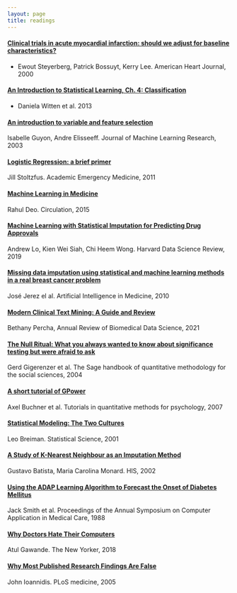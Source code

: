 ```yaml
---
layout: page
title: readings
---
```


#### [Clinical trials in acute myocardial infarction: should we adjust for baseline characteristics?](https://www.sciencedirect.com/science/article/abs/pii/S0002870300900012?via%3Dihub)
- Ewout Steyerberg, Patrick Bossuyt, Kerry Lee. American Heart Journal, 2000 

#### [An Introduction to Statistical Learning, Ch. 4: Classification](https://www.springer.com/gp/book/9781461471370)
- Daniela Witten et al. 2013

#### [An introduction to variable and feature selection](https://www.jmlr.org/papers/volume3/guyon03a/guyon03a.pdf) 
Isabelle Guyon, Andre Elisseeff. Journal of Machine Learning Research, 2003

#### [Logistic Regression: a brief primer](https://onlinelibrary.wiley.com/doi/epdf/10.1111/j.1553-2712.2011.01185.x)  
Jill Stoltzfus. Academic Emergency Medicine, 2011

#### [Machine Learning in Medicine](https://www.ncbi.nlm.nih.gov/pmc/articles/PMC5831252/pdf/nihms729905.pdf)  
Rahul Deo. Circulation, 2015

#### [Machine Learning with Statistical Imputation for Predicting Drug Approvals](https://hdsr.mitpress.mit.edu/pub/ct67j043/release/9)  
Andrew Lo, Kien Wei Siah, Chi Heem Wong. Harvard Data Science Review, 2019

#### [Missing data imputation using statistical and machine learning methods in a real breast cancer problem](https://www.sciencedirect.com/science/article/pii/S0933365710000679?via%3Dihub)   
José Jerez el al. Artificial Intelligence in Medicine, 2010

#### [Modern Clinical Text Mining: A Guide and Review](https://www.preprints.org/manuscript/202010.0649/v1)
Bethany Percha, Annual Review of Biomedical Data Science, 2021

#### [The Null Ritual: What you always wanted to know about significance testing but were afraid to ask](https://pdfs.semanticscholar.org/b308/ab0e4a8b7fea898d5a11fb41496c6c2be057.pdf?_ga=2.184276774.1419783431.1610479015-824802640.1610479015)
Gerd Gigerenzer et al. The Sage handbook of quantitative methodology for the social sciences, 2004

#### [A short tutorial of GPower](http://www.tqmp.org/Content/vol03-2/p051/p051.pdf)   
Axel Buchner et al. Tutorials in quantitative methods for psychology, 2007

#### [Statistical Modeling: The Two Cultures](https://projecteuclid.org/download/pdf_1/euclid.ss/1009213726)  
Leo Breiman. Statistical Science, 2001

#### [A Study of K-Nearest Neighbour as an Imputation Method](https://sites.icmc.usp.br/gbatista/files/his2002.pdf)  
Gustavo Batista, Maria Carolina Monard. HIS, 2002

#### [Using the ADAP Learning Algorithm to Forecast the Onset of Diabetes Mellitus](https://www.ncbi.nlm.nih.gov/pmc/articles/PMC2245318/pdf/procascamc00018-0276.pdf) 
Jack Smith et al. Proceedings of the Annual Symposium on Computer Application in Medical Care, 1988

#### [Why Doctors Hate Their Computers](https://www.newyorker.com/magazine/2018/11/12/why-doctors-hate-their-computers)  
Atul Gawande. The New Yorker, 2018

#### [Why Most Published Research Findings Are False](https://journals.plos.org/plosmedicine/article?id=10.1371/journal.pmed.0020124)   
John Ioannidis. PLoS medicine, 2005


